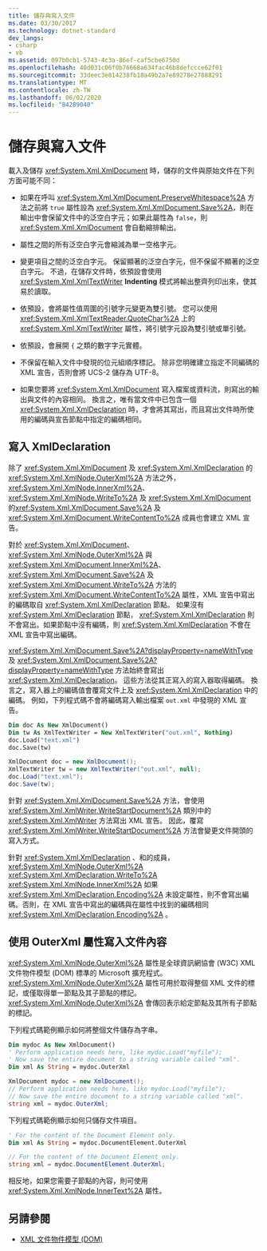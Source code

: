 ```yaml
---
title: 儲存與寫入文件
ms.date: 03/30/2017
ms.technology: dotnet-standard
dev_langs:
- csharp
- vb
ms.assetid: 097b0cb1-5743-4c3a-86ef-caf5cbe6750d
ms.openlocfilehash: 40d031c06f0b76668a634fac46b8defccce62f01
ms.sourcegitcommit: 33deec3e814238fb18a49b2a7e89278e27888291
ms.translationtype: MT
ms.contentlocale: zh-TW
ms.lasthandoff: 06/02/2020
ms.locfileid: "84289040"
---
```

# <a name="saving-and-writing-a-document"></a>儲存與寫入文件
載入及儲存 <xref:System.Xml.XmlDocument> 時，儲存的文件與原始文件在下列方面可能不同：  
  
- 如果在呼叫 <xref:System.Xml.XmlDocument.PreserveWhitespace%2A> 方法之前將 `true` 屬性設為 <xref:System.Xml.XmlDocument.Save%2A>，則在輸出中會保留文件中的泛空白字元；如果此屬性為 `false`，則 <xref:System.Xml.XmlDocument> 會自動縮排輸出。  
  
- 屬性之間的所有泛空白字元會縮減為單一空格字元。  
  
- 變更項目之間的泛空白字元。 保留顯著的泛空白字元，但不保留不顯著的泛空白字元。 不過，在儲存文件時，依預設會使用 <xref:System.Xml.XmlTextWriter> **Indenting** 模式將輸出整齊列印出來，使其易於讀取。  
  
- 依預設，會將屬性值周圍的引號字元變更為雙引號。 您可以使用 <xref:System.Xml.XmlTextReader.QuoteChar%2A> 上的 <xref:System.Xml.XmlTextWriter> 屬性，將引號字元設為雙引號或單引號。  
  
- 依預設，會展開 `{` 之類的數字字元實體。  
  
- 不保留在輸入文件中發現的位元組順序標記。 除非您明確建立指定不同編碼的 XML 宣告，否則會將 UCS-2 儲存為 UTF-8。  
  
- 如果您要將 <xref:System.Xml.XmlDocument> 寫入檔案或資料流，則寫出的輸出與文件的內容相同。 換言之，唯有當文件中已包含一個 <xref:System.Xml.XmlDeclaration> 時，才會將其寫出，而且寫出文件時所使用的編碼與宣告節點中指定的編碼相同。  
  
## <a name="writing-an-xmldeclaration"></a>寫入 XmlDeclaration  
 除了 <xref:System.Xml.XmlDocument> 及 <xref:System.Xml.XmlDeclaration> 的 <xref:System.Xml.XmlNode.OuterXml%2A> 方法之外，<xref:System.Xml.XmlNode.InnerXml%2A>、<xref:System.Xml.XmlNode.WriteTo%2A> 及 <xref:System.Xml.XmlDocument> 的<xref:System.Xml.XmlDocument.Save%2A> 及 <xref:System.Xml.XmlDocument.WriteContentTo%2A> 成員也會建立 XML 宣告。  
  
 對於 <xref:System.Xml.XmlDocument>、<xref:System.Xml.XmlNode.OuterXml%2A> 與 <xref:System.Xml.XmlDocument.InnerXml%2A>、<xref:System.Xml.XmlDocument.Save%2A> 及 <xref:System.Xml.XmlDocument.WriteTo%2A> 方法的 <xref:System.Xml.XmlDocument.WriteContentTo%2A> 屬性，XML 宣告中寫出的編碼取自 <xref:System.Xml.XmlDeclaration> 節點。 如果沒有 <xref:System.Xml.XmlDeclaration> 節點， <xref:System.Xml.XmlDeclaration> 則不會寫出。如果節點中沒有編碼，則 <xref:System.Xml.XmlDeclaration> 不會在 XML 宣告中寫出編碼。  
  
 <xref:System.Xml.XmlDocument.Save%2A?displayProperty=nameWithType> 及 <xref:System.Xml.XmlDocument.Save%2A?displayProperty=nameWithType> 方法始終會寫出 <xref:System.Xml.XmlDeclaration>。 這些方法從其正寫入的寫入器取得編碼。 換言之，寫入器上的編碼值會覆寫文件上及 <xref:System.Xml.XmlDeclaration> 中的編碼。 例如，下列程式碼不會將編碼寫入輸出檔案 `out.xml` 中發現的 XML 宣告。  
  
```vb  
Dim doc As New XmlDocument()  
Dim tw As XmlTextWriter = New XmlTextWriter("out.xml", Nothing)  
doc.Load("text.xml")  
doc.Save(tw)  
```  
  
```csharp  
XmlDocument doc = new XmlDocument();  
XmlTextWriter tw = new XmlTextWriter("out.xml", null);  
doc.Load("text.xml");  
doc.Save(tw);  
```  
  
 針對 <xref:System.Xml.XmlDocument.Save%2A> 方法，會使用 <xref:System.Xml.XmlWriter.WriteStartDocument%2A> 類別中的 <xref:System.Xml.XmlWriter> 方法寫出 XML 宣告。 因此，覆寫 <xref:System.Xml.XmlWriter.WriteStartDocument%2A> 方法會變更文件開頭的寫入方式。  
  
 針對 <xref:System.Xml.XmlDeclaration> 、和的成員， <xref:System.Xml.XmlNode.OuterXml%2A> <xref:System.Xml.XmlDeclaration.WriteTo%2A> <xref:System.Xml.XmlNode.InnerXml%2A> 如果 <xref:System.Xml.XmlDeclaration.Encoding%2A> 未設定屬性，則不會寫出編碼。否則，在 XML 宣告中寫出的編碼與在屬性中找到的編碼相同 <xref:System.Xml.XmlDeclaration.Encoding%2A> 。  
  
## <a name="writing-document-content-using-the-outerxml-property"></a>使用 OuterXml 屬性寫入文件內容  
 <xref:System.Xml.XmlNode.OuterXml%2A> 屬性是全球資訊網協會 (W3C) XML 文件物件模型 (DOM) 標準的 Microsoft 擴充程式。 <xref:System.Xml.XmlNode.OuterXml%2A> 屬性可用於取得整個 XML 文件的標記，或僅取得單一節點及其子節點的標記。 <xref:System.Xml.XmlNode.OuterXml%2A> 會傳回表示給定節點及其所有子節點的標記。  
  
 下列程式碼範例顯示如何將整個文件儲存為字串。  
  
```vb  
Dim mydoc As New XmlDocument()  
' Perform application needs here, like mydoc.Load("myfile");  
' Now save the entire document to a string variable called "xml".  
Dim xml As String = mydoc.OuterXml  
```  
  
```csharp  
XmlDocument mydoc = new XmlDocument();  
// Perform application needs here, like mydoc.Load("myfile");  
// Now save the entire document to a string variable called "xml".  
string xml = mydoc.OuterXml;  
```  
  
 下列程式碼範例顯示如何只儲存文件項目。  
  
```vb  
' For the content of the Document Element only.  
Dim xml As String = mydoc.DocumentElement.OuterXml  
```  
  
```csharp  
// For the content of the Document Element only.  
string xml = mydoc.DocumentElement.OuterXml;  
```  
  
 相反地，如果您需要子節點的內容，則可使用 <xref:System.Xml.XmlNode.InnerText%2A> 屬性。  
  
## <a name="see-also"></a>另請參閱

- [XML 文件物件模型 (DOM)](xml-document-object-model-dom.md)

